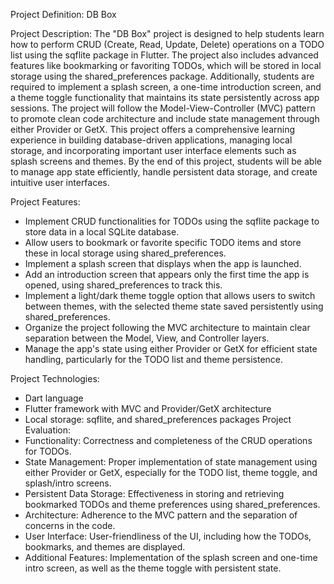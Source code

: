 Project Definition: DB Box


Project Description:
The "DB Box" project is designed to help students learn how to perform CRUD (Create, Read,
Update, Delete) operations on a TODO list using the sqflite package in Flutter. The project also
includes advanced features like bookmarking or favoriting TODOs, which will be stored in local
storage using the shared_preferences package.
Additionally, students are required to implement a splash screen, a one-time introduction screen,
and a theme toggle functionality that maintains its state persistently across app sessions. The
project will follow the Model-View-Controller (MVC) pattern to promote clean code architecture
and include state management through either Provider or GetX.
This project offers a comprehensive learning experience in building database-driven applications,
managing local storage, and incorporating important user interface elements such as splash
screens and themes. By the end of this project, students will be able to manage app state
efficiently, handle persistent data storage, and create intuitive user interfaces.


Project Features:
- Implement CRUD functionalities for TODOs using the sqflite package to store data in a local
SQLite database.
- Allow users to bookmark or favorite specific TODO items and store these in local storage using
shared_preferences.
- Implement a splash screen that displays when the app is launched.
- Add an introduction screen that appears only the first time the app is opened, using
shared_preferences to track this.
- Implement a light/dark theme toggle option that allows users to switch between themes, with
the selected theme state saved persistently using shared_preferences.
- Organize the project following the MVC architecture to maintain clear separation between the
Model, View, and Controller layers.
- Manage the app's state using either Provider or GetX for efficient state handling, particularly
for the TODO list and theme persistence.

Project Technologies:
- Dart language
- Flutter framework with MVC and Provider/GetX architecture
- Local storage: sqflite, and shared_preferences packages
Project Evaluation:
- Functionality: Correctness and completeness of the CRUD operations for TODOs.
- State Management: Proper implementation of state management using either Provider or
GetX, especially for the TODO list, theme toggle, and splash/intro screens.
- Persistent Data Storage: Effectiveness in storing and retrieving bookmarked TODOs and
theme preferences using shared_preferences.
- Architecture: Adherence to the MVC pattern and the separation of concerns in the code.
- User Interface: User-friendliness of the UI, including how the TODOs, bookmarks, and
themes are displayed.
- Additional Features: Implementation of the splash screen and one-time intro screen, as well as
the theme toggle with persistent state.

